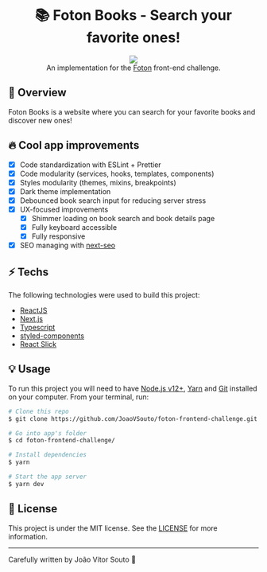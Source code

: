 <h1 align="center">📚 Foton Books - Search your favorite ones!</h1>

<div align="center">
  <a href="https://fotontech.io/">
	  <img src="https://github.com/JoaoVSouto/foton-frontend-challenge/blob/main/public/assets/img/foton.png" />
  </a>
</div>
<div align="center">
	An implementation for the <a href="https://fotontech.io/">Foton</a> front-end challenge.
</div>

## :tada: Overview

Foton Books is a website where you can search for your favorite books and discover new ones!

## :fire: Cool app improvements

- [x] Code standardization with ESLint + Prettier
- [x] Code modularity (services, hooks, templates, components)
- [x] Styles modularity (themes, mixins, breakpoints)
- [x] Dark theme implementation
- [x] Debounced book search input for reducing server stress
- [x] UX-focused improvements
  - [x] Shimmer loading on book search and book details page
  - [x] Fully keyboard accessible
  - [x] Fully responsive
- [x] SEO managing with [next-seo](https://github.com/garmeeh/next-seo)

## :zap: Techs

The following technologies were used to build this project:

- [ReactJS](https://reactjs.org/)
- [Next.js](https://nextjs.org/)
- [Typescript](https://www.typescriptlang.org/)
- [styled-components](https://styled-components.com/)
- [React Slick](https://react-slick.neostack.com/)

## :bulb: Usage

To run this project you will need to have [Node.js v12+](https://nodejs.org/en/), [Yarn](https://yarnpkg.com/) and [Git](https://git-scm.com/) installed on your computer. From your terminal, run:

```bash
# Clone this repo
$ git clone https://github.com/JoaoVSouto/foton-frontend-challenge.git

# Go into app's folder
$ cd foton-frontend-challenge/

# Install dependencies
$ yarn

# Start the app server
$ yarn dev
```

## :page_facing_up: License

This project is under the MIT license. See the [LICENSE](https://github.com/JoaoVSouto/foton-frontend-challenge/blob/main/LICENSE) for more information.

---

Carefully written by João Vítor Souto :ocean:
